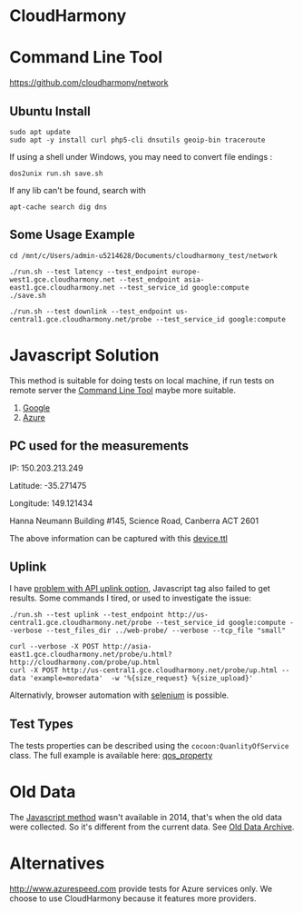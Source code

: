 # CloudHarmony
# Command Line Tool
https://github.com/cloudharmony/network

## Ubuntu Install

    sudo apt update
    sudo apt -y install curl php5-cli dnsutils geoip-bin traceroute

If using a shell under Windows, you may need to convert file endings :

    dos2unix run.sh save.sh

If any lib can't be found, search with

    apt-cache search dig dns

## Some Usage Example

    cd /mnt/c/Users/admin-u5214628/Documents/cloudharmony_test/network

    ./run.sh --test latency --test_endpoint europe-west1.gce.cloudharmony.net --test_endpoint asia-east1.gce.cloudharmony.net --test_service_id google:compute
    ./save.sh

    ./run.sh --test downlink --test_endpoint us-central1.gce.cloudharmony.net/probe --test_service_id google:compute 

# Javascript Solution
This method is suitable for doing tests on local machine, if run tests on remote server the [Command Line Tool](#command-line-tool) maybe more suitable.
1. [Google](gcloud/README.md)
2. [Azure](azure/README.md)

## PC used for the measurements
IP: 150.203.213.249

Latitude: -35.271475

Longitude: 149.121434

Hanna Neumann Building #145, Science Road, Canberra ACT 2601

The above information can be captured with this [device.ttl](../sparql-generate/result/device.ttl)

## Uplink
I have [problem with API uplink option](https://github.com/cloudharmony/network/issues/1),
Javascript tag also failed to get results. Some commands I tired, or used to investigate the issue:

    ./run.sh --test uplink --test_endpoint http://us-central1.gce.cloudharmony.net/probe --test_service_id google:compute --verbose --test_files_dir ../web-probe/ --verbose --tcp_file "small"

    curl --verbose -X POST http://asia-east1.gce.cloudharmony.net/probe/u.html?http://cloudharmony.com/probe/up.html
    curl -X POST http://us-central1.gce.cloudharmony.net/probe/up.html --data 'example=moredata'  -w '%{size_request} %{size_upload}'

Alternativly, browser automation with [selenium](selenium/) is possible.

## Test Types
The tests properties can be described using the `cocoon:QuanlityOfService` class.
The full example is available here: [qos_property](../sparql-generate/result/qos_property.ttl)

# Old Data
The [Javascript method](#javascript-solution) wasn't available in 2014, that's when the old data were collected.
So it's different from the current data.
See [Old Data Archive](old_data_archive/).

# Alternatives
http://www.azurespeed.com provide tests for Azure services only.
We choose to use CloudHarmony because it features more providers.
